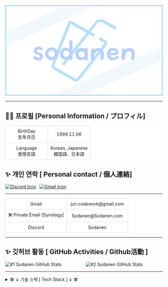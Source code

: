 <img src="Sodanen.png" style="height: auto;" />

---

## 🙋‍♂️ 프로필 [Personal Information / プロフィル]

<table style="width: 100%; border-collapse: collapse; background-color: white; text-align: center; table-layout: fixed;">
    <tr>
        <td style="border: 1px solid #ddd; padding: 8px; width: 50%;">BirthDay<br>生年月日</td>
        <td style="border: 1px solid #ddd; padding: 8px; width: 50%;">1999.11.06</td>
    </tr>
    <tr>
        <td style="border: 1px solid #ddd; padding: 8px; width: 50%;">Language<br>使用言語</td>
        <td style="border: 1px solid #ddd; padding: 8px; width: 50%;">Korean, Japanese<br>韓国語、日本語</td>
    </tr>
</table>

## ✨ 개인 연락 [ Personal contact / 個人連絡]

<div style="display: flex; align-items: flex-start; gap: 10px;">
    <a href="https://discord.com/users/1016918516940673054">
        <img src="https://skillicons.dev/icons?i=discord" alt="Discord Icon" title="Discord">
    </a>
    <a href="mailto:sodanen@sodanen.com">
        <img src="https://skillicons.dev/icons?i=gmail" alt="Gmail Icon" title="Gmail">
    </a>
</div>

---

<table style="width: 100%; border-collapse: collapse; background-color: white; text-align: center; table-layout: fixed;">
    <tr>
        <td style="border: 1px solid #ddd; padding: 8px; width: 50%;">Gmail</td>
        <td style="border: 1px solid #ddd; padding: 8px; width: 50%;">jun.codework@gmail.com</td>
    </tr>
    <tr>
        <td style="border: 1px solid #ddd; padding: 8px; width: 50%;">🛠 Private Email [Synology]</td>
        <td style="border: 1px solid #ddd; padding: 8px; width: 50%;">Sodanen@Sodanen.com</td>
    </tr>
    <tr>
        <td style="border: 1px solid #ddd; padding: 8px; width: 50%;">Discord</td>
        <td style="border: 1px solid #ddd; padding: 8px; width: 50%;">Sodanen</td>
    </tr>
</table>

---

## ✨ 깃허브 활동 [ GitHub Activities / Github活動 ]

<div style="display: flex; justify-content: space-between; gap: 10px;">
    <img width="400" src="https://github-readme-stats.vercel.app/api?username=VRSoda&count_private=true&theme=ambient_gradient&show_icons=true" title="#1 Sodanen GitHub Stats">
    <img width="400" src="https://stats.hyo.dev/api/github-stats?login=VRSoda" title="#2 Sodanen GitHub Stats">
</div>

---

<details>
<summary>🛠️ ↓ 기술 스택 [ Tech Stack ] ↓ 🛠️</summary>

### 사용 환경 [ Environment / 使用環境]

<img src="https://skillicons.dev/icons?i=windows" title="Environment" >

### 개발 워크플로우 [ Workflow / 開発ワークフロー ]

<img src="https://skillicons.dev/icons?i=github,git,vscode" title="Workflow">

### 사용하는 언어 [ Use Languages / 使用言語]

<img src="https://skillicons.dev/icons?i=html,css,js,ts,react,electron,discordjs,bots" title="Use Languages">

### 데이터베이스 [ Database / データベース ]

<img src="https://skillicons.dev/icons?i=supabase,postgres,mongodb" title="Database">

### 기타 사용 가능한 소프트웨어 [ Other Use Software / 使用可能なソフトウェア ]

<img src="https://skillicons.dev/icons?i=unity,ps,notion,postman" title="Other Use Software">

</details>
